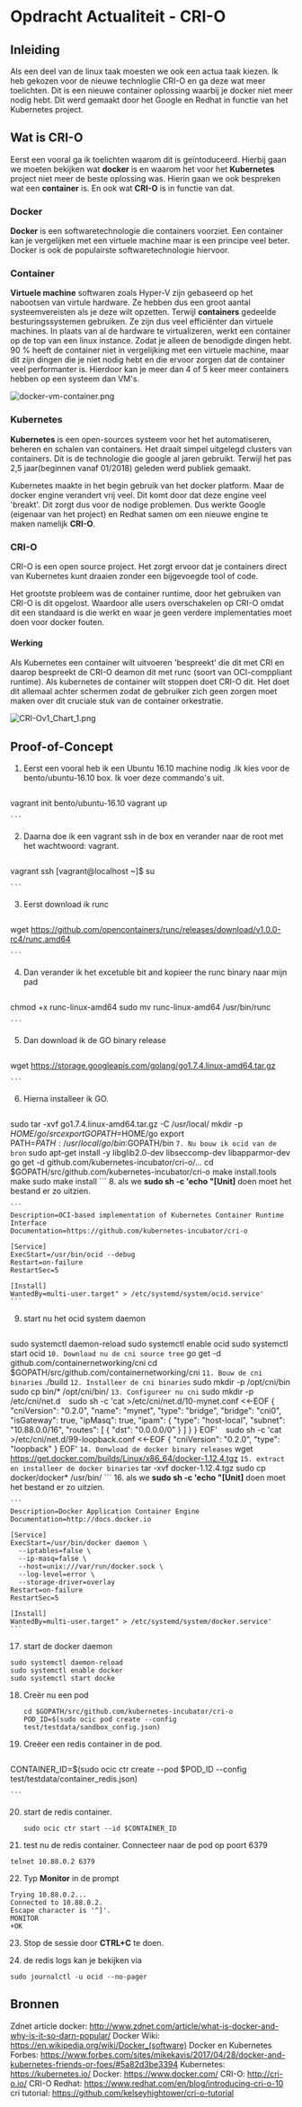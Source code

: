 # Opdracht Actualiteit - CRI-O

## Inleiding

Als een deel van de linux taak moesten we ook een actua taak kiezen. Ik heb gekozen voor de nieuwe technloglie CRI-O en ga deze wat meer toelichten. Dit is een nieuwe container oplossing waarbij je docker niet meer nodig hebt. Dit werd gemaakt door het Google en Redhat in functie van het Kubernetes project.

## Wat is CRI-O

Eerst een vooral ga ik toelichten waarom dit is geïntoduceerd. Hierbij gaan we moeten bekijken wat **docker** is en waarom het voor het **Kubernetes** project niet meer de beste oplossing was. Hierin gaan we ook bespreken wat een **container** is. En ook wat **CRI-O** is in functie van dat.

### Docker
**Docker** is een softwaretechnologie die containers voorziet. Een container kan je vergelijken met een virtuele machine maar is een principe veel beter. Docker is ook de populairste softwaretechnologie hiervoor.

### Container 
**Virtuele machine** softwaren zoals Hyper-V zijn gebaseerd op het nabootsen van virtule hardware. Ze hebben dus een groot aantal systeemvereisten als je deze wilt opzetten. 
Terwijl **containers** gedeelde besturingssystemen gebruiken. Ze zijn dus veel efficiënter dan virtuele machines. In plaats van al de hardware te virtualizeren, werkt een container op de top van een linux instance. Zodat je alleen de benodigde dingen hebt. 90 % heeft de container niet in vergelijking met een virtuele machine, maar dit zijn dingen die je niet nodig hebt en die ervoor zorgen dat de container veel performanter is.  Hierdoor kan je meer dan 4 of 5 keer meer containers hebben op een systeem dan VM's.

![docker-vm-container.png](https://github.com/MaartenDeS/elnx-sme/tree/soluation/Actua/pictures/docker-vm-container.png)

### Kubernetes
**Kubernetes** is een open-sources systeem voor het het automatiseren, beheren en schalen van containers. Het draait simpel uitgelegd clusters van containers. Dit is de technologie die google al  jaren gebruikt. Terwijl het pas 2,5 jaar(beginnen vanaf 01/2018) geleden werd publiek gemaakt.

Kubernetes maakte in het begin gebruik van het docker platform. Maar de docker engine verandert vrij veel. Dit komt door dat deze engine veel 'breakt'. Dit zorgt dus voor de nodige problemen. Dus werkte Google (eigenaar van het project) en Redhat samen om een nieuwe engine te maken namelijk **CRI-O**. 

### CRI-O
CRI-O is een open source project. Het zorgt ervoor dat je containers direct van Kubernetes kunt draaien zonder een bijgevoegde tool of code.

Het grootste probleem was de container runtime, door het gebruiken van CRI-O is dit opgelost. Waardoor alle users overschakelen op CRI-O omdat dit een standaard is die werkt en waar je geen verdere implementaties moet doen voor docker fouten.

#### Werking
Als Kubernetes een container wilt uitvoeren 'bespreekt' die dit met CRI en daarop bespreekt de CRI-O deamon dit met runc (soort van OCI-comppliant runtime). Als kubernetes de container wilt stoppen doet CRI-O dit. Het doet dit allemaal achter schermen zodat de gebruiker zich geen zorgen moet maken over dit cruciale stuk van de container orkestratie.

![CRI-Ov1_Chart_1.png](https://github.com/MaartenDeS/elnx-sme/tree/soluation/Actua/pictures/CRI-Ov1_Chart_1.png)

## Proof-of-Concept

1. Eerst een vooral heb ik een Ubuntu 16.10 machine nodig .Ik kies voor de bento/ubuntu-16.10 box. Ik voer deze commando's uit.

    ```
vagrant init bento/ubuntu-16.10
vagrant up

	```
2. Daarna doe ik een vagrant ssh in de box en verander naar de root met het wachtwoord: vagrant.

	  ```
vagrant ssh
[vagrant@localhost ~]$ su

	```
    
3.  Eerst download ik runc

	  ```
 wget https://github.com/opencontainers/runc/releases/download/v1.0.0-rc4/runc.amd64

	```
    
4.  Dan verander ik het excetuble bit and kopieer the runc binary naar mijn pad

	  ```
chmod +x runc-linux-amd64 
sudo mv runc-linux-amd64 /usr/bin/runc

	```
5.  Dan download ik de GO binary release
	  ```
wget https://storage.googleapis.com/golang/go1.7.4.linux-amd64.tar.gz

	```
6. Hierna installeer ik GO.
  	```
sudo tar -xvf go1.7.4.linux-amd64.tar.gz -C /usr/local/
mkdir -p $HOME/go/src
export GOPATH=$HOME/go
export PATH=$PATH:/usr/local/go/bin:$GOPATH/bin
	```
7. Nu bouw ik ocid van de bron
	```
sudo apt-get install -y libglib2.0-dev libseccomp-dev libapparmor-dev
go get -d github.com/kubernetes-incubator/cri-o/...
cd $GOPATH/src/github.com/kubernetes-incubator/cri-o
make install.tools
make
sudo make install
	```
8. als we **sudo sh -c 'echo "[Unit]** doen moet het bestand er zo uitzien.

	```
    Description=OCI-based implementation of Kubernetes Container Runtime Interface
    Documentation=https://github.com/kubernetes-incubator/cri-o

    [Service]
    ExecStart=/usr/bin/ocid --debug
    Restart=on-failure
    RestartSec=5

    [Install]
    WantedBy=multi-user.target" > /etc/systemd/system/ocid.service'
	```
    
9. start nu het ocid system daemon

	```
sudo systemctl daemon-reload
sudo systemctl enable ocid
sudo systemctl start ocid
	```
10. Download nu de cni source tree
	```
go get -d github.com/containernetworking/cni
cd $GOPATH/src/github.com/containernetworking/cni
	```
11. Bouw de cni binaries
	```
./build
	```
12. Installeer de cni binaries
 	```
sudo mkdir -p /opt/cni/bin
sudo cp bin/* /opt/cni/bin/
	```
13. Configureer nu cni
	```
sudo mkdir -p /etc/cni/net.d
	```
	```
sudo sh -c 'cat >/etc/cni/net.d/10-mynet.conf <<-EOF
{
    "cniVersion": "0.2.0",
    "name": "mynet",
    "type": "bridge",
    "bridge": "cni0",
    "isGateway": true,
    "ipMasq": true,
    "ipam": {
        "type": "host-local",
        "subnet": "10.88.0.0/16",
        "routes": [
            { "dst": "0.0.0.0/0"  }
        ]
    }
}
EOF'
	```
    ```
sudo sh -c 'cat >/etc/cni/net.d/99-loopback.conf <<-EOF
{
    "cniVersion": "0.2.0",
    "type": "loopback"
}
EOF'
	```
14. Donwload de docker binary releases
	```
wget https://get.docker.com/builds/Linux/x86_64/docker-1.12.4.tgz
	```
15. extract en installeer de docker binaries
	```
tar -xvf docker-1.12.4.tgz
sudo cp docker/docker* /usr/bin/
	```
16. als we **sudo sh -c 'echo "[Unit]** doen moet het bestand er zo uitzien.

	```
	Description=Docker Application Container Engine
	Documentation=http://docs.docker.io

    [Service]
    ExecStart=/usr/bin/docker daemon \
      --iptables=false \
      --ip-masq=false \
      --host=unix:///var/run/docker.sock \
      --log-level=error \
      --storage-driver=overlay
    Restart=on-failure
    RestartSec=5

    [Install]
    WantedBy=multi-user.target" > /etc/systemd/system/docker.service'
	```    
    
17. start de docker daemon    
```    
sudo systemctl daemon-reload
sudo systemctl enable docker
sudo systemctl start docke    
```

18. Creër nu een pod
    ```
    cd $GOPATH/src/github.com/kubernetes-incubator/cri-o
    POD_ID=$(sudo ocic pod create --config test/testdata/sandbox_config.json)
    ```
    
19. Creëer een redis container in de pod.     
     ```
 CONTAINER_ID=$(sudo ocic ctr create --pod $POD_ID --config test/testdata/container_redis.json)

    ```
20. start de redis container.     
     ```
    sudo ocic ctr start --id $CONTAINER_ID
    ```
21. test nu de redis container. Connecteer naar de pod op poort 6379
```
telnet 10.88.0.2 6379
```
22. Typ **Monitor** in de prompt
```
Trying 10.88.0.2...
Connected to 10.88.0.2.
Escape character is '^]'.
MONITOR
+OK
```    
23. Stop de sessie door **CTRL+C**  te doen.

24. de redis logs kan je bekijken via
```
sudo journalctl -u ocid --no-pager
```
    
    
    
## Bronnen

Zdnet article docker: <http://www.zdnet.com/article/what-is-docker-and-why-is-it-so-darn-popular/>
Docker Wiki: <https://en.wikipedia.org/wiki/Docker_(software)>
Docker en Kubernetes Forbes: <https://www.forbes.com/sites/mikekavis/2017/04/28/docker-and-kubernetes-friends-or-foes/#5a82d3be3394>
Kubernetes: <https://kubernetes.io/>
Docker: <https://www.docker.com/>
CRI-O: <http://cri-o.io/>
CRI-O Redhat: <https://www.redhat.com/en/blog/introducing-cri-o-10>
cri tutorial: <https://github.com/kelseyhightower/cri-o-tutorial>
